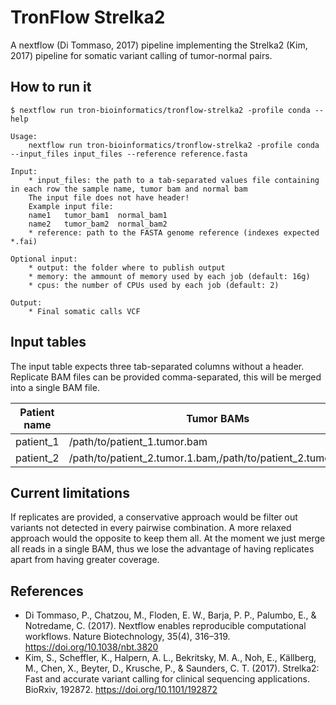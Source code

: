 # TronFlow Strelka2

A nextflow (Di Tommaso, 2017) pipeline implementing the Strelka2 (Kim, 2017) pipeline for somatic variant calling of tumor-normal pairs.



## How to run it

```
$ nextflow run tron-bioinformatics/tronflow-strelka2 -profile conda --help

Usage:
    nextflow run tron-bioinformatics/tronflow-strelka2 -profile conda --input_files input_files --reference reference.fasta

Input:
    * input_files: the path to a tab-separated values file containing in each row the sample name, tumor bam and normal bam
    The input file does not have header!
    Example input file:
    name1	tumor_bam1	normal_bam1
    name2	tumor_bam2	normal_bam2
    * reference: path to the FASTA genome reference (indexes expected *.fai)
    
Optional input:
    * output: the folder where to publish output
    * memory: the ammount of memory used by each job (default: 16g)
    * cpus: the number of CPUs used by each job (default: 2)

Output:
    * Final somatic calls VCF
```

## Input tables

The input table expects three tab-separated columns without a header.
Replicate BAM files can be provided comma-separated, this will be merged into a single BAM file.

| Patient name          | Tumor BAMs             |  Normal BAMs             |
|----------------------|------------------------|------------------------|
| patient_1             | /path/to/patient_1.tumor.bam | /path/to/patient_1.normal.bam |
| patient_2             | /path/to/patient_2.tumor.1.bam,/path/to/patient_2.tumor.2.bam | /path/to/patient_2.normal.1.bam,/path/to/patient_2.tumor.2.bam |


## Current limitations

If replicates are provided, a conservative approach would be filter out variants not detected in every pairwise combination.
A more relaxed approach would the opposite to keep them all. At the moment we just merge all reads in a single BAM, 
thus we lose the advantage of having replicates apart from having greater coverage.

## References

- Di Tommaso, P., Chatzou, M., Floden, E. W., Barja, P. P., Palumbo, E., & Notredame, C. (2017). Nextflow enables reproducible computational workflows. Nature Biotechnology, 35(4), 316–319. https://doi.org/10.1038/nbt.3820
- Kim, S., Scheffler, K., Halpern, A. L., Bekritsky, M. A., Noh, E., Källberg, M., Chen, X., Beyter, D., Krusche, P., & Saunders, C. T. (2017). Strelka2: Fast and accurate variant calling for clinical sequencing applications. BioRxiv, 192872. https://doi.org/10.1101/192872
